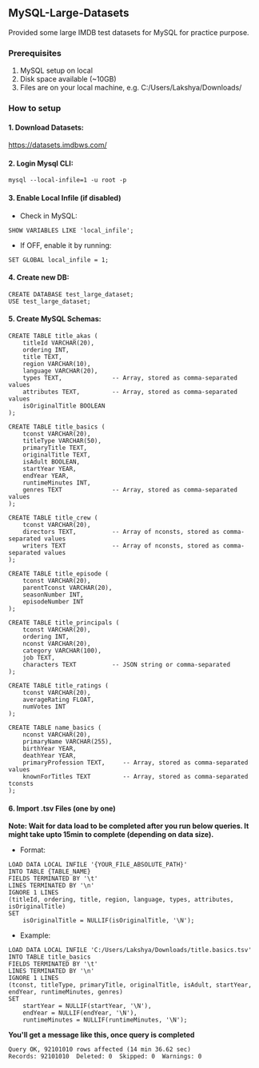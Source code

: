 ## MySQL-Large-Datasets

Provided some large IMDB test datasets for MySQL for practice purpose.

### Prerequisites

1. MySQL setup on local
2. Disk space available (~10GB)
3. Files are on your local machine, e.g. C:/Users/Lakshya/Downloads/

### How to setup 

#### 1. Download Datasets:
https://datasets.imdbws.com/

#### 2. Login Mysql CLI:

```
mysql --local-infile=1 -u root -p
```

#### 3. Enable Local Infile (if disabled)

- Check in MySQL:
```
SHOW VARIABLES LIKE 'local_infile';
```

- If OFF, enable it by running:
```
SET GLOBAL local_infile = 1;
```

#### 4. Create new DB:

```
CREATE DATABASE test_large_dataset;
USE test_large_dataset;
```

#### 5. Create MySQL Schemas:

```
CREATE TABLE title_akas (
    titleId VARCHAR(20),
    ordering INT,
    title TEXT,
    region VARCHAR(10),
    language VARCHAR(20),
    types TEXT,              -- Array, stored as comma-separated values
    attributes TEXT,         -- Array, stored as comma-separated values
    isOriginalTitle BOOLEAN
);

CREATE TABLE title_basics (
    tconst VARCHAR(20),
    titleType VARCHAR(50),
    primaryTitle TEXT,
    originalTitle TEXT,
    isAdult BOOLEAN,
    startYear YEAR,
    endYear YEAR,
    runtimeMinutes INT,
    genres TEXT              -- Array, stored as comma-separated values
);

CREATE TABLE title_crew (
    tconst VARCHAR(20),
    directors TEXT,          -- Array of nconsts, stored as comma-separated values
    writers TEXT             -- Array of nconsts, stored as comma-separated values
);

CREATE TABLE title_episode (
    tconst VARCHAR(20),
    parentTconst VARCHAR(20),
    seasonNumber INT,
    episodeNumber INT
);

CREATE TABLE title_principals (
    tconst VARCHAR(20),
    ordering INT,
    nconst VARCHAR(20),
    category VARCHAR(100),
    job TEXT,
    characters TEXT          -- JSON string or comma-separated
);

CREATE TABLE title_ratings (
    tconst VARCHAR(20),
    averageRating FLOAT,
    numVotes INT
);

CREATE TABLE name_basics (
    nconst VARCHAR(20),
    primaryName VARCHAR(255),
    birthYear YEAR,
    deathYear YEAR,
    primaryProfession TEXT,     -- Array, stored as comma-separated values
    knownForTitles TEXT         -- Array, stored as comma-separated tconsts
);
```

#### 6. Import .tsv Files (one by one)

**Note: Wait for data load to be completed after you run below queries. It might take upto 15min to complete (depending on data size).**

- Format:
```
LOAD DATA LOCAL INFILE '{YOUR_FILE_ABSOLUTE_PATH}'
INTO TABLE {TABLE_NAME}
FIELDS TERMINATED BY '\t'
LINES TERMINATED BY '\n'
IGNORE 1 LINES
(titleId, ordering, title, region, language, types, attributes, isOriginalTitle)
SET
    isOriginalTitle = NULLIF(isOriginalTitle, '\N');
```

- Example:
```
LOAD DATA LOCAL INFILE 'C:/Users/Lakshya/Downloads/title.basics.tsv'
INTO TABLE title_basics
FIELDS TERMINATED BY '\t'
LINES TERMINATED BY '\n'
IGNORE 1 LINES
(tconst, titleType, primaryTitle, originalTitle, isAdult, startYear, endYear, runtimeMinutes, genres)
SET
    startYear = NULLIF(startYear, '\N'),
    endYear = NULLIF(endYear, '\N'),
    runtimeMinutes = NULLIF(runtimeMinutes, '\N');
```

**You'll get a message like this, once query is completed**

```
Query OK, 92101010 rows affected (14 min 36.62 sec)
Records: 92101010  Deleted: 0  Skipped: 0  Warnings: 0
```
